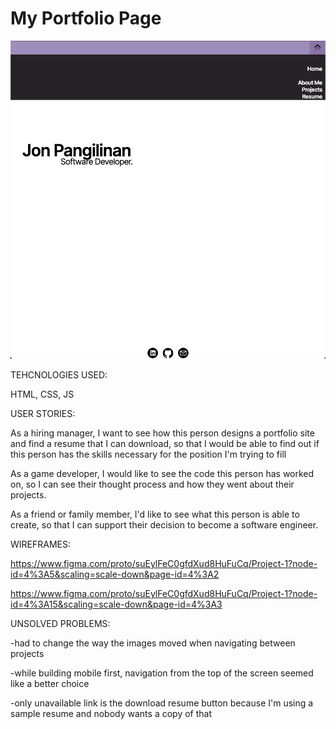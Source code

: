 # My Portfolio Page

![screenshot](site-screenshot.png)

TEHCNOLOGIES USED:

HTML, CSS, JS

USER STORIES:

As a hiring manager, I want to see how this person designs a portfolio site and find a resume that I can download, so that I would be able to find out if this person has the skills necessary for the position I'm trying to fill

As a game developer, I would like to see the code this person has worked on, so I can see their thought process and how they went about their projects.

As a friend or family member, I'd like to see what this person is able to create, so that I can support their decision to become a software engineer.
 
 WIREFRAMES:
 
 https://www.figma.com/proto/suEylFeC0gfdXud8HuFuCq/Project-1?node-id=4%3A5&scaling=scale-down&page-id=4%3A2

https://www.figma.com/proto/suEylFeC0gfdXud8HuFuCq/Project-1?node-id=4%3A15&scaling=scale-down&page-id=4%3A3

UNSOLVED PROBLEMS:

-had to change the way the images moved when navigating between projects

-while building mobile first, navigation from the top of the screen seemed like a better choice

-only unavailable link is the download resume button because I'm using a sample resume and nobody wants a copy of that

